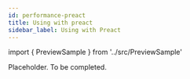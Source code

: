 ```yaml
---
id: performance-preact
title: Using with preact
sidebar_label: Using with Preact
---
```


import { PreviewSample } from '../src/PreviewSample'

Placeholder. To be completed.

